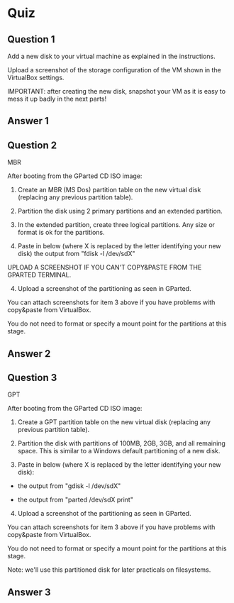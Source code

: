 # Quiz

## Question 1
Add a new disk to your virtual machine as explained in the instructions.

Upload a screenshot of the storage configuration of the VM shown in the VirtualBox settings.

IMPORTANT: after creating the new disk, snapshot your VM as it is easy to mess it up badly in the next parts!

## Answer 1

## Question 2
MBR

After booting from the GParted CD ISO image:

1. Create an MBR (MS Dos) partition table on the new virtual disk (replacing any previous partition table).

2. Partition the disk using 2 primary partitions and an extended partition.

3. In the extended partition, create three logical partitions. Any size or format is ok for the partitions.

4. Paste in below (where X is replaced by the letter identifying your new disk) the output from "fdisk -l /dev/sdX"


UPLOAD A SCREENSHOT IF YOU CAN'T COPY&PASTE FROM THE GPARTED TERMINAL.

4. Upload a screenshot of the partitioning as seen in GParted.

You can attach screenshots for item 3 above if you have problems with copy&paste from VirtualBox.

You do not need to format or specify a mount point for the partitions at this stage.

## Answer 2

## Question 3
GPT

After booting from the GParted CD ISO image:

1. Create a GPT partition table on the new virtual disk (replacing any previous partition table).

2. Partition the disk with partitions of 100MB, 2GB, 3GB, and all remaining space. This is similar to a Windows default partitioning of a new disk.

3. Paste in below (where X is replaced by the letter identifying your new disk):

* the output from "gdisk -l /dev/sdX"

* the output from "parted /dev/sdX print"

4. Upload a screenshot of the partitioning as seen in GParted.

 You can attach screenshots for item 3 above if you have problems with copy&paste from VirtualBox.

You do not need to format or specify a mount point for the partitions at this stage.

Note: we'll use this partitioned disk for later practicals on filesystems.

## Answer 3